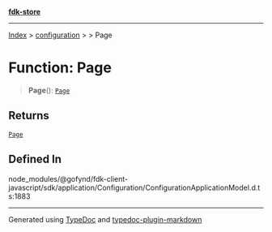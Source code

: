 [**fdk-store**](../../../README.md)
***

[Index](../../../API.md) > [configuration](../../README.md) > [<internal>](../README.md) > Page

# Function: Page

> **Page**(): [`Page`](../type-aliases/type-alias.Page.md)

## Returns

[`Page`](../type-aliases/type-alias.Page.md)

## Defined In

node\_modules/@gofynd/fdk-client-javascript/sdk/application/Configuration/ConfigurationApplicationModel.d.ts:1883

***
Generated using [TypeDoc](https://typedoc.org/) and [typedoc-plugin-markdown](https://www.npmjs.com/package/typedoc-plugin-markdown)
